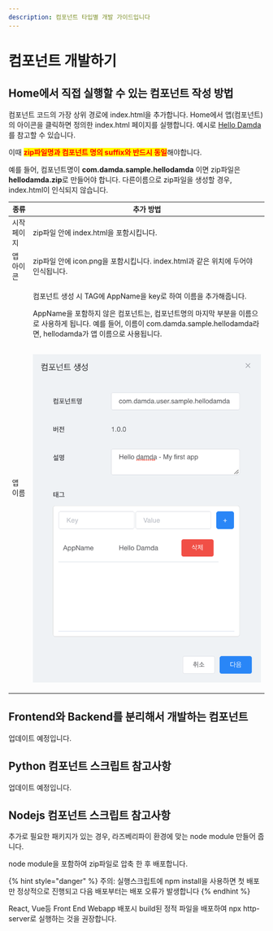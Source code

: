 ```yaml
---
description: 컴포넌트 타입별 개발 가이드입니다
---
```


# 컴포넌트 개발하기

## Home에서 직접 실행할 수 있는 컴포넌트 작성 방법

컴포넌트 코드의 가장 상위 경로에 index.html을 추가합니다. Home에서 앱(컴포넌트)의 아이콘을 클릭하면 정의한 index.html 페이지를 실행합니다. 예시로 [Hello Damda](../../../quick-start/hello-damda.md)를 참고할 수 있습니다.

이때 <mark style="color:red;">**zip파일명과 컴포넌트 명의 suffix와 반드시 동일**</mark>해야합니다.

예를 들어, 컴포넌트명이 **com.damda.sample.hellodamda** 이면 zip파일은 **hellodamda.zip**로 만들어야 합니다. 다른이름으로 zip파일을 생성할 경우, index.html이 인식되지 않습니다.

| 종류     | 추가 방법                                                                                                                                                                                                                                                          |
| ------ | -------------------------------------------------------------------------------------------------------------------------------------------------------------------------------------------------------------------------------------------------------------- |
| 시작 페이지 | zip파일 안에 index.html을 포함시킵니다.                                                                                                                                                                                                                                   |
| 앱 아이콘  | zip파일 안에 icon.png을 포함시킵니다. index.html과 같은 위치에 두어야 인식됩니다.                                                                                                                                                                                                       |
| 앱 이름   | <p>컴포넌트 생성 시 TAG에 AppName을 key로 하여 이름을 추가해줍니다.</p><p></p><p>AppName을 포함하지 않은 컴포넌트는, 컴포넌트명의 마지막 부분을 이름으로 사용하게 됩니다. 예를 들어, 이름이 com.damda.sample.hellodamda라면, hellodamda가  앱 이름으로 사용됩니다.</p><p><br><img src="../../../.gitbook/assets/image (4).png" alt=""></p> |

## Frontend와 Backend를 분리해서 개발하는 컴포넌트

업데이트 예정입니다.

## Python 컴포넌트 스크립트 참고사항

업데이트 예정입니다.

## Nodejs 컴포넌트 스크립트 참고사항

추가로 필요한 패키지가 있는 경우, 라즈베리파이 환경에 맞는 node module 만들어 줍니다.&#x20;

node module을 포함하여 zip파일로 압축 한 후 배포합니다.&#x20;

{% hint style="danger" %}
주의: 실행스크립트에 npm install을 사용하면 첫 배포만 정상적으로 진행되고 다음 배포부터는 배포 오류가 발생합니다&#x20;
{% endhint %}

React, Vue등 Front End Webapp 배포시 build된 정적 파일을 배포하여 npx http-server로 실행하는 것을 권장합니다.
